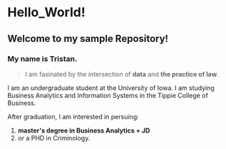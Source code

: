 # Hello_World!
## Welcome to my sample Repository!

### My name is Tristan.
>I am fasinated by the intersection of **data** and **the practice of law**. 

I am an undergraduate student at the University of Iowa.  I am studying Business Analytics and Information Systems in the Tippie College of Business. 

After graduation, I am interested in persuing:  
1. **master's degree in Business Analytics + JD** 
2. or a PHD in Criminology. 
